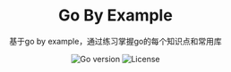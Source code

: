<h1 align="center">Go By Example</h1>

<div align="center">
基于go by example，通过练习掌握go的每个知识点和常用库
</div>

<p align="center">
<img src="https://img.shields.io/badge/Go-v1.16-blue" alt="Go version"/>
<img src="https://img.shields.io/github/license/cyj19/go-by-example" alt="License" />
</p>